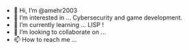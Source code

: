 - 👋 Hi, I’m @amehr2003
- 👀 I’m interested in ... Cybersecurity and game development.
- 🌱 I’m currently learning ... LISP !
- 💞️ I’m looking to collaborate on ...
- 📫 How to reach me ...

<!---
amehr2003/amehr2003 is a ✨ special ✨ repository because its `README.md` (this file) appears on your GitHub profile.
You can click the Preview link to take a look at your changes.
--->
